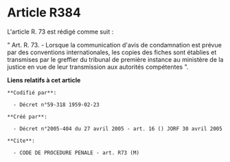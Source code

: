 # Article R384

L'article R. 73 est rédigé comme suit :

" Art. R. 73. - Lorsque la communication d'avis de condamnation est prévue par des conventions internationales, les copies
des fiches sont établies et transmises par le greffier du tribunal de première instance au ministère de la justice en vue de
leur transmission aux autorités compétentes ".

**Liens relatifs à cet article**

	**Codifié par**:

	  - Décret n°59-318 1959-02-23

	**Créé par**:

	  - Décret n°2005-404 du 27 avril 2005 - art. 16 () JORF 30 avril 2005

	**Cite**:

	  - CODE DE PROCEDURE PENALE - art. R73 (M)

